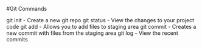 #Git Commands

git init - Create a new git repo
git status - View the changes to your project code
git add - Allows you to add files to staging area
git commit - Creates a new commit with files from the staging area
git log - View the recent commits